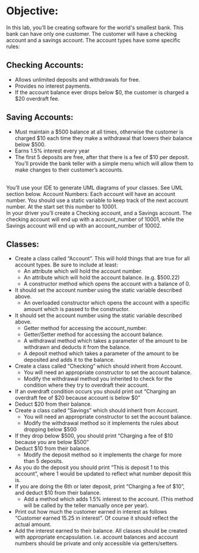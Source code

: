 # Objective:
In this lab, you’ll be creating software for the world's smallest bank. This bank can have only one customer. The customer will have a checking account and a savings account. The account types have some specific rules:
## Checking Accounts:
- Allows unlimited deposits and withdrawals for free.
- Provides no interest payments.
- If the account balance ever drops below $0, the customer is charged a $20 overdraft fee.
## Saving Accounts:
- Must maintain a $500 balance at all times, otherwise the customer is charged $10 each time they make a withdrawal that lowers their balance below $500.
- Earns 1.5% interest every year
- The first 5 deposits are free, after that there is a fee of $10 per deposit.
You’ll provide the bank teller with a simple menu which will allow them to make changes to their customer’s accounts.
<br>
You’ll use your IDE to generate UML diagrams of your classes. See UML section below.
Account Numbers:
Each account will have an account number. You should use a static variable to keep track of the next account number. At the start set this number to 10001.
<br>
In your driver you’ll create a Checking account, and a Savings account. The checking account will end up with a account_number of 10001, while the Savings account will end up with an account_number of 10002.
  
## Classes:
  - Create a class called “Account”. This will hold things that are true for all account types. Be sure
  to include at least:
	  - An attribute which will hold the account number.
	  - An attribute which will hold the account balance. (e.g. $500.22)
	  - A constructor method which opens the account with a balance of 0.
  - It should set the account number using the static variable described above.
  	- An overloaded constructor which opens the account with a specific amount which is
  passed to the constructor.
  - It should set the account number using the static variable described above.
	  - Getter method for accessing the account_number.
	  - Getter/Setter method for accessing the account balance.
	  - A withdrawal method which takes a parameter of the amount to be withdrawn and
  deducts it from the balance.
	  - A deposit method which takes a parameter of the amount to be deposited and adds it to the balance.
  - Create a class called “Checking” which should inherit from Account.
	  - You will need an appropriate constructor to set the account balance.
	  - Modify the withdrawal method you inherited to check for the condition where they try to overdraft their account.
  - If an overdraft condition occurs you should print out “Charging an overdraft fee
  of $20 because account is below $0”
  - Deduct $20 from their balance.
  - Create a class called “Savings” which should inherit from Account.
	  - You will need an appropriate constructor to set the account balance.
	  - Modify the withdrawal method so it implements the rules about dropping below $500
  - If they drop below $500, you should print “Charging a fee of $10 because you are below $500”
  - Deduct $10 from their balance.
  	- Modify the deposit method so it implements the charge for more than 5 deposits.
  - As you do the deposit you should print “This is deposit 1 to this account”, where 1 would be updated to reflect what number deposit this is.
  - If you are doing the 6th or later deposit, print “Charging a fee of $10”, and deduct $10 from their balance.
  	- Add a method which adds 1.5% interest to the account. (This method will be called by the teller manually once per year).
  - Print out how much the customer earned in interest as follows “Customer earned 15.25 in interest”. Of course it should reflect the actual amount.
  - Add the interest earned to their balance.
  All classes should be created with appropriate encapsulation. i.e. account balances and account numbers should be private and only accessible via getters/setters.
